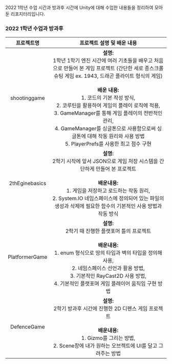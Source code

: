 2022 1학년 수업 시간과 방과후 시간에 Unity에 대해 수업한 내용들을 정리하여 모아둔 리포지터리입니다. <br/>

### 2022 1학년 수업과 방과후
| 프로젝트명 | 프로젝트 설명 및 배운 내용 
| :-------: | :----: |
| shootinggame | **설명:** <br/>1학년 1학기 엔진 시간에 여러 기초들을 배우고 처음으로 만들어 본 게임 프로젝트 (간단한 세로 종스크롤 슈팅 게임 ex. 1943, 드래곤 플라이트 형식의 게임) <br/> <br/> **배운 내용:** <br/> 1. 코드의 기본 작성 방식, <br/> 2. 코루틴을 활용하여 게임의 플레이 로직에 적용, <br/> 3. GameManager를 통해 게임 플레이의 전반적인 관리, <br/> 4. GameManager를 싱글톤으로 사용함으로써 싱글톤에 대해 작동 원리와 사용 방법 <br/> 5. PlayerPrefs를 사용한 최고 점수 구현
| 2thEginebasics | **설명:** <br/> 2학기 시작에 앞서 JSON으로 게임 저장 시스템을 간단하게 만들어 본 프로젝트 <br/> <br/> **배운내용:** <br/> 1. 게임을 저장하고 로드하는 작동 원리, <br/> 2. System.IO 네임스페이스에 정의되어 있는 파일의 생성과 삭제에 필요한 함수의 기본적인 사용 방법과 작동 방식  
| PlatformerGame |   **설명:** <br/> 2학기 때 진행한 플랫포머 틀의 프로젝트 <br/> <br/> **배운내용:** <br/> 1. enum 형식으로 땅의 타입과 벽의 타입을 정의해 사용, <br/> 2. 네임스페이스 선언과 활용 방법, <br/> 3. 기본적인 RayCast2D 사용 방법, <br/> 4. 기본적인 플랫포머 게임 플레이어 움직임 구현 방법
| DefenceGame    |  **설명:** <br/> 2학기 방과후 시간에 진행한 2D 디펜스 게임 프로젝트 <br/> <br/> **배운내용:** <br/> 1. Gizmo를 그리는 방법, <br/> 2. Scene창에 내가 원하는 오브젝트에 UI를 달고 그려주는 방법